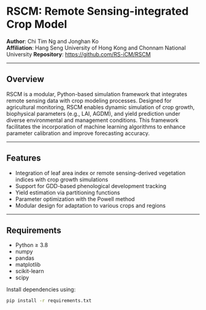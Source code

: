 # RSCM: Remote Sensing-integrated Crop Model

**Author**: Chi Tim Ng and Jonghan Ko  
**Affiliation**: Hang Seng University of Hong Kong and Chonnam National University
**Repository**: https://github.com/RS-iCM/RSCM

---

## Overview

RSCM is a modular, Python-based simulation framework that integrates remote sensing data with crop modeling processes. Designed for agricultural monitoring, RSCM enables dynamic simulation of crop growth, biophysical parameters (e.g., LAI, AGDM), and yield prediction under diverse environmental and management conditions. This framework facilitates the incorporation of machine learning algorithms to enhance parameter calibration and improve forecasting accuracy.

---

## Features

- Integration of leaf area index or remote sensing-derived vegetation indices with crop growth simulations
- Support for GDD-based phenological development tracking
- Yield estimation via partitioning functions
- Parameter optimization with the Powell method
- Modular design for adaptation to various crops and regions

---

## Requirements

- Python ≥ 3.8  
- numpy  
- pandas  
- matplotlib  
- scikit-learn  
- scipy 

Install dependencies using:

```bash
pip install -r requirements.txt

